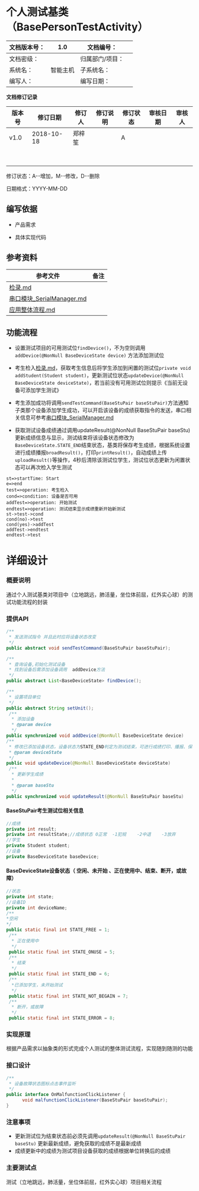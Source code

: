 # 个人测试基类（BasePersonTestActivity）



 



| 文档版本号： | 1.0      | 文档编号：      |      |
| ------------ | -------- | --------------- | ---- |
| 文档密级：   |          | 归属部门/项目： |      |
| 系统名：     | 智能主机 | 子系统名：      |      |
| 编写人：     |          | 编写日期：      |      |

 

 

 

**文档修订记录**

| **版本号** | **修订日期** | **修订人** | **修订说明** | **修订状态** | **审核日期** | **审核人** |
| ---------- | ------------ | ---------- | ------------ | ------------ | ------------ | ---------- |
| v1.0       | 2018-10-18   | 郑梓笙     |              | A            |              |            |
|            |              |            |              |              |              |            |
|            |              |            |              |              |              |            |
|            |              |            |              |              |              |            |
|            |              |            |              |              |              |            |
|            |              |            |              |              |              |            |
|            |              |            |              |              |              |            |
|            |              |            |              |              |              |            |
|            |              |            |              |              |              |            |

修订状态：A--增加，M--修改，D--删除

日期格式：YYYY-MM-DD



## 编写依据

- 产品需求

- 具体实现代码

  

## **参考资料**

| **参考文件**                  | **备注** |
| ----------------------------- | -------- |
| [检录.md](检录.md)            |          |
| [串口模块_SerialManager.md]() |          |
| [应用整体流程.md]()           |          |

## 

## 功能流程

- 设置测试项目的可用测试位`findDevice()`，不为空则调用`addDevice(@NonNull BaseDeviceState device)` 方法添加测试位

- 考生检入[检录.md](检录.md)，获取考生信息后将学生添加到闲置的测试位`private void addStudent(Student student)`，更新测试位状态`updateDevice(@NonNull BaseDeviceState deviceState)`，若当前没有可用测试位则提示《当前无设备可添加学生测试》

- 考生添加成功将调用`sendTestCommand(BaseStuPair baseStuPair)`方法通知子类那个设备添加学生成功，可以开启该设备的成绩获取指令的发送，串口相关信息可参考[串口模块_SerialManager.md]()

- 获取测试设备成绩通过调用updateResult(@NonNull BaseStuPair baseStu)更新成绩信息与显示，测试结束将该设备状态修改为`BaseDeviceState.STATE_END`结束状态，基类将保存考生成绩，根据系统设置进行成绩播报`broadResult()`，打印`printResult()`，自动成绩上传`uploadResult()`等操作，4秒后清除该测试位学生，测试位状态更新为闲置状态可以再次检入学生测试



```flow
st=>startTime: Start
e=>end 
test=>operation: 考生检入  
cond=>condition: 设备是否可用 
addTest=>operation: 开始测试  
endtest=>operation: 测试结束显示成绩重新开始新测试  
st->test->cond
cond(no)->test
cond(yes)->addTest
addTest->endtest
endtest->test
```



# **详细设计**

### 概要说明

通过个人测试基类对项目中（立地跳远，肺活量，坐位体前屈，红外实心球）的测试功能流程的封装



### 提供API

``` java
/**
 * 发送测试指令 并且此时应将设备状态改变
 */
public abstract void sendTestCommand(BaseStuPair baseStuPair);

/**
 * 查询设备,初始化测试设备
 * 找到设备后需添加设备调用  addDevice方法
 */
public abstract List<BaseDeviceState> findDevice();

/**
 * 设置项目单位
 */
public abstract String setUnit();
 /**
  * 添加设备
  * @param device
  */
public synchronized void addDevice(@NonNull BaseDeviceState device) 
/**
 * 修改已添加设备状态，设备状态为STATE_END判定为测试结束，可进行成绩打印、播报、保存
 * @param deviceState
 */
public void updateDevice(@NonNull BaseDeviceState deviceState) 
 /**
  * 更新学生成绩
  *
  * @param baseStu
  */
public synchronized void updateResult(@NonNull BaseStuPair baseStu) 
```

#### BaseStuPair考生测试位相关信息

``` java
//成绩
private int result;
private int resultState;//成绩状态 0正常  -1犯规    -2中退    -3放弃
//学生
private Student student;
//设备
private BaseDeviceState baseDevice;
```

#### BaseDeviceState设备状态（ 空闲、未开始 、正在使用中、结束、断开，或故障）

``` java
//状态   
private int state;
//设备ID
private int deviceName;
/**
*空闲
*/
public static final int STATE_FREE = 1;
 /**
  * 正在使用中
  */
 public static final int STATE_ONUSE = 5;
 /**
  * 结束
  */
 public static final int STATE_END = 6;
 /**
  *已添加学生，未开始测试
  */
 public static final int STATE_NOT_BEGAIN = 7;
 /**
  * 断开，或故障
  */
 public static final int STATE_ERROR = 8;
```





### 实现原理

根据产品需求以抽象类的形式完成个人测试的整体测试流程，实现随到随测的功能

### **接口设计**

``` java
/**
 * 设备故障状态图标点击事件监听
 */
public interface OnMalfunctionClickListener {
      void malfunctionClickListener(BaseStuPair baseStuPair);
}
```



### 注意事项

- 更新测试位为结束状态前必须先调用`updateResult(@NonNull BaseStuPair baseStu)` 更新最新成绩，避免获取的成绩不是最新成绩
- 成绩更新中的成绩为测试项目设备获取的成绩根据单位转换后的成绩



### 主要测试点

测试（立地跳远，肺活量，坐位体前屈，红外实心球）项目相关流程





